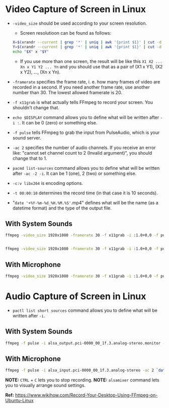 # Video Capture of Screen in Linux

- `-video_size` should be used according to your screen resolution.

  - Screen resolutioon can be found as follows:

  ```BASH
  X=$(xrandr --current | grep '*' | uniq | awk '{print $1}' | cut -d 'x' -f1)
  Y=$(xrandr --current | grep '*' | uniq | awk '{print $1}' | cut -d 'x' -f2)
  echo "$X" x "$Y"
  ```

  - If you use more than one screen, the result will be like this `X1 X2 ... Xn x Y1 Y2 ... Yn` and you should use that as a pair of (X1 x Y1), (X2 x Y2), ..., (Xn x Yn).

- `-framerate` specifies the frame rate, i. e. how many frames of video are recorded in a second. If you need another frame rate, use another number than 30. The lowest allowed framerate is 20.
- `-f x11grab` is what actually tells FFmpeg to record your screen. You shouldn't change that.
- `echo $DISPLAY` command allows you to define what will be written after `-i :`. It can be 0 (zero) or something else.
- `-f pulse` tells FFmpeg to grab the input from PulseAudio, which is your sound server.
- `-ac 2` specifies the number of audio channels. If you receive an error like: "cannot set channel count to 2 (Invalid argument)", you should change that to 1.
- `pacmd list-sources` command allows you to define what will be written after `-ac -2 -i`. It can be 1 (one), 2 (two) or something else.
- `-c:v libx264` is encoding options.
- `-t 00:00:10` determines the record time (in that case it is 10 seconds).
- "`date '+%Y-%m-%d_%H.%M.%S'`.mp4" defines what will be the name (as a datetime format) and the type of the output file.

## With System Sounds

```BASH
ffmpeg -video_size 1920x1080 -framerate 30 -f x11grab -i :1.0+0,0 -f pulse -ac 2 -i 1 -c:v libx264 `date '+%Y.%m.%d-%H.%M.%S'`.mp4


ffmpeg -video_size 1920x1080 -framerate 30 -f x11grab -i :1.0+0,0 -f pulse -ac 2 -i 1 -c:v libx264 -t 00:00:10 `date '+%Y.%m.%d-%H.%M.%S'`.mp4
```

## With Microphone

```BASH
ffmpeg -video_size 1920x1080 -framerate 30 -f x11grab -i :1.0+0,0 -f pulse -ac 2 -i 2 `date '+%Y.%m.%d-%H.%M.%S'`.mp4
```

# Audio Capture of Screen in Linux

- `pactl list short sources` command allows you to define what will be written after `-i`.

## With System Sounds

```BASH
ffmpeg -f pulse -i alsa_output.pci-0000_00_1f.3.analog-stereo.monitor -ac 2 `date '+%Y.%m.%d-%H.%M.%S'`.m4a
```

## With Microphone

```BASH
ffmpeg -f pulse -i alsa_input.pci-0000_00_1f.3.analog-stereo -ac 2 `date '+%Y.%m.%d-%H.%M.%S'`.m4a
```

**NOTE:** `CTRL` + `C` lets you to stop recording.
**NOTE:** `alsamixer` command lets you to visually arrange sound settings.

**Ref:** https://www.wikihow.com/Record-Your-Desktop-Using-FFmpeg-on-Ubuntu-Linux
